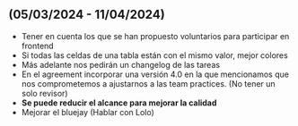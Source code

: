 ## (05/03/2024 - 11/04/2024)
- Tener en cuenta los que se han propuesto voluntarios para participar en frontend
- Si todas las celdas de una tabla están con el mismo valor, mejor colores
- Más adelante nos pedirán un changelog de las tareas
- En el agreement incorporar  una versión 4.0 en la que mencionamos que nos comprometemos a ajustarnos a las team practices. (No tener un solo revisor) 
- **Se puede reducir el alcance para mejorar la calidad**
- Mejorar el bluejay (Hablar con Lolo)
